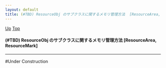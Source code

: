```yaml
---
layout: default
title: (#TBD) ResourceObj のサブクラスに関するメモリ管理方法  [ResourceArea, ResourceMark] 
---
```

[Up](no28916gIW.html) [Top](../index.html)

#### (#TBD) ResourceObj のサブクラスに関するメモリ管理方法  [ResourceArea, ResourceMark] 

--- 
#Under Construction





